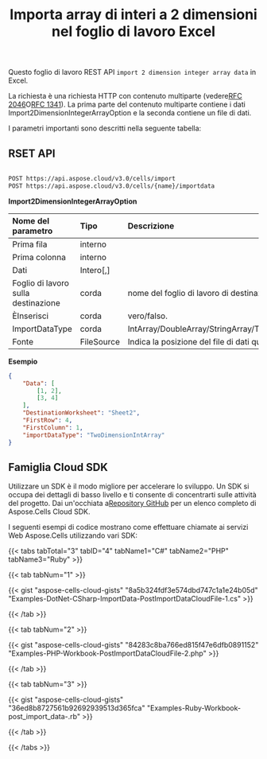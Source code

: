 ﻿---
title: Importa array di interi a 2 dimensioni nel foglio di lavoro Excel
second_title: Documen
linktitle: Importa array di interi a 2 dimensioni
type: docs
url: /it/import-a-2D-integer-array-into-excel-worksheet/
aliases: [/import-2dimension-integer-array-into-excel-worksheet/,/import-2dimension-integer-array-into-worksheet/, /import-data/2dimension-integer-array/, /import/2dimension-integer-array/]
keywords: Import 2 dimension integer array data into Excel files
description: Aspose.Cells Cloud REST API supporta l'importazione di dati di array interi bidimensionali in file Excel. L'SDK supporta diversi linguaggi di sviluppo, tra cui Android, C#, Go, Java, NodeJS, Perl, PHP, Python, Ruby e Swift.
weight: 20
kwords: Excel, Office Cloud, REST API, Foglio di calcolo, PDF, CSV, Json, Markdown, Importa array di interi a 2 dimensioni nel foglio di lavoro Excel
---
Questo foglio di lavoro REST API `import 2 dimension integer array data` in Excel.

La richiesta è una richiesta HTTP con contenuto multiparte (vedere[RFC 2046](http://tools.ietf.org/html/rfc2046#page-17)O[RFC 1341](http://www.w3.org/Protocols/rfc1341/7_2_Multipart.html)). La prima parte del contenuto multiparte contiene i dati Import2DimensionIntegerArrayOption e la seconda contiene un file di dati.

I parametri importanti sono descritti nella seguente tabella:

## RSET API

```bash

POST https://api.aspose.cloud/v3.0/cells/import
POST https://api.aspose.cloud/v3.0/cells/{name}/importdata

```

**Import2DimensionIntegerArrayOption**

|Nome del parametro|Tipo|Descrizione|
|:- |:- |:- |
| Prima fila| interno||
| Prima colonna| interno||
| Dati|Intero[,]||
|Foglio di lavoro sulla destinazione| corda| nome del foglio di lavoro di destinazione.|
| ÈInserisci| corda| vero/falso.|
| ImportDataType| corda|IntArray/DoubleArray/StringArray/TwoDimensionIntArray/TwoDimensionDoubleArray/TwoDimensionStringArray/BatchData/CSVData.|
| Fonte| FileSource| Indica la posizione del file di dati quando il parametro BatchData è null.|

**Esempio**

```json
{
    "Data": [
        [1, 2],
        [3, 4]
    ],
    "DestinationWorksheet": "Sheet2",
    "FirstRow": 4,
    "FirstColumn": 1,
    "importDataType": "TwoDimensionIntArray"
}

```

## Famiglia Cloud SDK

 Utilizzare un SDK è il modo migliore per accelerare lo sviluppo. Un SDK si occupa dei dettagli di basso livello e ti consente di concentrarti sulle attività del progetto. Dai un'occhiata a[Repository GitHub](https://github.com/aspose-cells-cloud) per un elenco completo di Aspose.Cells Cloud SDK.

I seguenti esempi di codice mostrano come effettuare chiamate ai servizi Web Aspose.Cells utilizzando vari SDK:

{{< tabs tabTotal="3" tabID="4" tabName1="C#" tabName2="PHP" tabName3="Ruby" >}}

{{< tab tabNum="1" >}}

{{< gist "aspose-cells-cloud-gists" "8a5b324fdf3e574dbd747c1a1e24b05d" "Examples-DotNet-CSharp-ImportData-PostImportDataCloudFile-1.cs" >}}

{{< /tab >}}

{{< tab tabNum="2" >}}

{{< gist "aspose-cells-cloud-gists" "84283c8ba766ed815f47e6dfb0891152" "Examples-PHP-Workbook-PostImportDataCloudFile-2.php" >}}

{{< /tab >}}

{{< tab tabNum="3" >}}

{{< gist "aspose-cells-cloud-gists" "36ed8b8727561b92692939513d365fca" "Examples-Ruby-Workbook-post_import_data-.rb" >}}

{{< /tab >}}

{{< /tabs >}}
